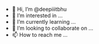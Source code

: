 - 👋 Hi, I’m @deepiiitbhu
- 👀 I’m interested in ...
- 🌱 I’m currently learning ...
- 💞️ I’m looking to collaborate on ...
- 📫 How to reach me ...

<!---
deepiiitbhu/deepiiitbhu is a ✨ special ✨ repository because its `README.md` (this file) appears on your GitHub profile.
You can click the Preview link to take a look at your changes.
--->

